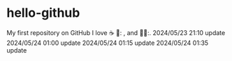 # hello-github
My first repository on GitHub
I love :coffee: 🍝: , and 🏃‍♂️:.
2024/05/23 21:10 update 
2024/05/24 01:00 update
2024/05/24 01:15 update
2024/05/24 01:35 update
